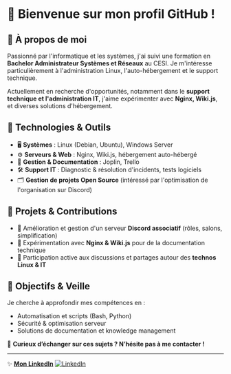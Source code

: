 # 👋 Bienvenue sur mon profil GitHub !

## 🎯 À propos de moi
Passionné par l'informatique et les systèmes, j'ai suivi une formation en **Bachelor Administrateur Systèmes et Réseaux** au CESI. Je m'intéresse particulièrement à l'administration Linux, l'auto-hébergement et le support technique.

Actuellement en recherche d'opportunités, notamment dans le **support technique et l'administration IT**, j'aime expérimenter avec **Nginx, Wiki.js**, et diverses solutions d'hébergement.

## 🔧 Technologies & Outils
- 🖥️ **Systèmes** : Linux (Debian, Ubuntu), Windows Server
- ⚙️ **Serveurs & Web** : Nginx, Wiki.js, hébergement auto-hébergé
- 📂 **Gestion & Documentation** : Joplin, Trello
- 🛠️ **Support IT** : Diagnostic & résolution d'incidents, tests logiciels
- 🗂️ **Gestion de projets Open Source** (intéressé par l'optimisation de l'organisation sur Discord)

## 📌 Projets & Contributions
- 🔹 Amélioration et gestion d'un serveur **Discord associatif** (rôles, salons, simplification)
- 🔹 Expérimentation avec **Nginx & Wiki.js** pour de la documentation technique
- 🔹 Participation active aux discussions et partages autour des **technos Linux & IT**

## 🚀 Objectifs & Veille
Je cherche à approfondir mes compétences en :
- Automatisation et scripts (Bash, Python)
- Sécurité & optimisation serveur
- Solutions de documentation et knowledge management

💬 **Curieux d’échanger sur ces sujets ? N’hésite pas à me contacter !**

---

✨ **[Mon LinkedIn](#)**
[![LinkedIn](https://img.shields.io/badge/LinkedIn-Profile-blue?logo=linkedin)](https://www.linkedin.com/in/shay-castelnau/)


